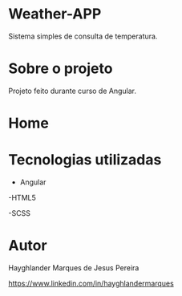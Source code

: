 # Weather-APP 
Sistema simples de consulta de temperatura.

# Sobre o projeto

Projeto feito durante curso de Angular.

# Home
     

# Tecnologias utilizadas
- Angular
  
-HTML5

-SCSS

# Autor

Hayghlander Marques de Jesus Pereira

https://www.linkedin.com/in/hayghlandermarques
